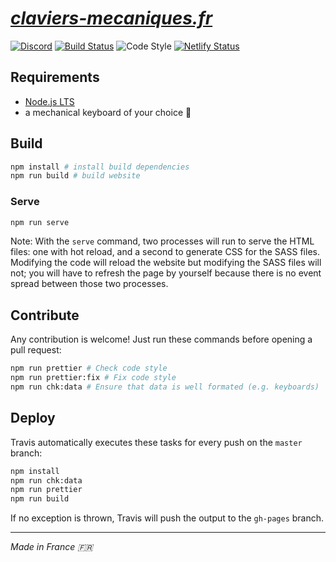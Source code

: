 # _[claviers-mecaniques.fr](https://claviers-mecaniques.fr)_

[![Discord](https://img.shields.io/discord/364402715545174027.svg?label=Discord&logo=Discord&logoColor=white)](https://discord.gg/yrUTU3m) [![Build Status](https://travis-ci.org/claviers/website.svg?branch=master)](https://travis-ci.org/claviers/website) ![Code Style](https://img.shields.io/badge/code%20style-prettier-success.svg) [![Netlify Status](https://api.netlify.com/api/v1/badges/e3b278f2-0287-49c9-8594-75c012ccc12e/deploy-status)](https://app.netlify.com/sites/quirky-sammet-4e449c/deploys)


## Requirements

- [Node.js LTS](https://nodejs.org/en/)
- a mechanical keyboard of your choice :eyes:


## Build

```bash
npm install # install build dependencies
npm run build # build website
```

### Serve

```bash
npm run serve
```

Note: With the `serve` command, two processes will run to serve the HTML files: one with hot reload, and a second to generate CSS for the SASS files. Modifying the code will reload the website but modifying the SASS files will not; you will have to refresh the page by yourself because there is no event spread between those two processes.


## Contribute

Any contribution is welcome! Just run these commands before opening a pull request:

```bash
npm run prettier # Check code style
npm run prettier:fix # Fix code style
npm run chk:data # Ensure that data is well formated (e.g. keyboards)
```

## Deploy

Travis automatically executes these tasks for every push on the `master` branch:

```bash
npm install
npm run chk:data
npm run prettier
npm run build
```

If no exception is thrown, Travis will push the output to the `gh-pages` branch.

---

_Made in France :fr:_
